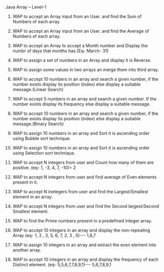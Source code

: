 Java Array – Level-1
1.	WAP to accept an Array input from an User. and find the Sum of Numbers of each array.
2.	WAP to accept an Array input from an User. and find the Average of Numbers of each array.
3.	WAP to accept an Array to accept a Month number and Display the numbr of days that months has.(Eq- March- 31)
4.	WAP  to assign a set of numbers in an Array and display it is Reverse.
5.	WAP to assign some values in two arrays an merge them into third array. 
6.	WAP to accept 10 numbers in an array and search a given number,  if the number exists display its position (index) else display a suitable message.(Linear Search)
7.	WAP to accept 5 numbers in an array and search a given number. If the number exists display its frequency else display a suitable message.
8.	WAP to accept 10 numbers in an array and search a given number,  if the number exists display its position (index) else display a suitable message.(Binary Search)
9.	WAP to assign 10 numbers in an array and Sort it is ascending  order using Bubble sort technique.
10.	WAP to assign 10 numbers in an array and Sort it is ascending  order using Selection  sort technique.
11.	WAP to accept N integers from user and Count how many of them are positive.
(eq- 1, -3, 4, 7, -10)= 2
12.	WAP to accept N integers from user and find average of Even elements present in it.

13.	WAP to accept N inetegers from user and find the Largest/Smallest element in an array.

14.	WAP to accept N integers from user and find the Second largest/Second Smallest element.
15.	WAP to find the Prime numbers present in a predefined integer array.

16.	WAP to accept 10 integers in an array and display the non-repeating Array (eq-  1, 2 , 3, 5, 6, 7, 2, 3 , 5)--- 1,6,7
17.	WAP to assign 10 integers in an array and extract the even element into another array.
18.	WAP to accept 10 integers in an array and display the frequency of each Distinct element.
(eq- 5,5,6,7,7,8,9,1)--- 5,6,7,8,9,1
